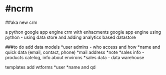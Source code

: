 #ncrm
====
##aka new crm 

a python google app engine crm with enhacments
google app engine using python - using data store and adding analytics based datastore


###to do
add data models
    *user admins - who access and how
    *name and quick data (email, contact, phone)
    *mail address
    *note
    *sales info - products catelog, info about environs 
    *sales data - data warehouse 

templates
    add wtforms
    *user
    *name and qd
    